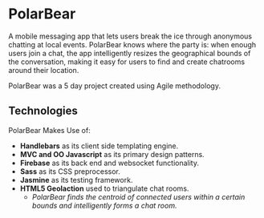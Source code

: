 PolarBear
===
A mobile messaging app that lets users break the ice through anonymous chatting at local events. PolarBear knows where the party is: when enough users join a chat, the app intelligently resizes the geographical bounds of the conversation, making it easy for users to find and create chatrooms around their location.

PolarBear was a 5 day project created using Agile methodology.


## Technologies
PolarBear Makes Use of:
  - **Handlebars** as its client side templating engine.
  - **MVC and OO Javascript** as its primary design patterns.
  - **Firebase** as its back end and websocket functionality.
  - **Sass** as its CSS preprocessor.
  - **Jasmine** as its testing framework.
  - **HTML5 Geolaction** used to triangulate chat rooms.
    - *PolarBear finds the centroid of connected users within a certain bounds and intelligently forms a chat room.*
